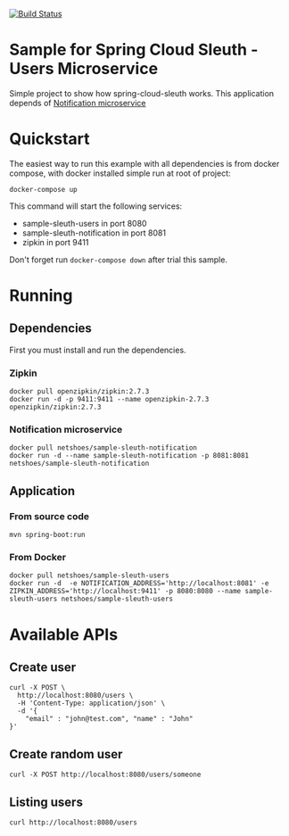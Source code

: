 [![Build Status](https://travis-ci.org/netshoes/sample-sleuth-users.svg?branch=master)](https://travis-ci.org/netshoes/sample-sleuth-users)

# Sample for Spring Cloud Sleuth - Users Microservice
Simple project to show how spring-cloud-sleuth works. 
This application depends of [Notification microservice](https://github.com/netshoes/sample-sleuth-notification)

# Quickstart
The easiest way to run this example with all dependencies is from docker compose, with docker installed simple run at root of project:
``` 
docker-compose up
```
This command will start the following services:
* sample-sleuth-users in port 8080
* sample-sleuth-notification in port 8081
* zipkin in port 9411

Don't forget run ```docker-compose down``` after trial this sample.

# Running
## Dependencies
First you must install and run the dependencies.

### Zipkin
```
docker pull openzipkin/zipkin:2.7.3
docker run -d -p 9411:9411 --name openzipkin-2.7.3 openzipkin/zipkin:2.7.3
```
### Notification microservice
``` 
docker pull netshoes/sample-sleuth-notification
docker run -d --name sample-sleuth-notification -p 8081:8081 netshoes/sample-sleuth-notification
```

## Application
### From source code
```mvn spring-boot:run```

### From Docker
``` 
docker pull netshoes/sample-sleuth-users
docker run -d  -e NOTIFICATION_ADDRESS='http://localhost:8081' -e ZIPKIN_ADDRESS='http://localhost:9411' -p 8080:8080 --name sample-sleuth-users netshoes/sample-sleuth-users
```

# Available APIs
## Create user
``` 
curl -X POST \
  http://localhost:8080/users \
  -H 'Content-Type: application/json' \
  -d '{
    "email" : "john@test.com", "name" : "John"
}'
```

## Create random user
``` 
curl -X POST http://localhost:8080/users/someone
```

## Listing users
```curl http://localhost:8080/users```